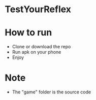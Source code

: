 # TestYourReflex

# How to run
* Clone or download the repo
* Run apk on your phone
* Enjoy

# Note
* The "game" folder is the source code
